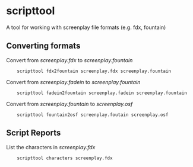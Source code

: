 # scripttool

A tool for working with screenplay file formats (e.g. fdx, fountain)

## Converting formats

Convert from *screenplay.fdx* to *screenplay.fountain*

```shell
    scripttool fdx2fountain screenplay.fdx screenplay.fountain
```

Convert from *screenplay.fadein* to *screenplay.fountain*

```shell
    scripttool fadein2fountain screenplay.fadein screenplay.fountain
```

Convert from *screenplay.fountain* to *screenplay.osf*

```shell
    scripttool fountain2osf screenplay.foutain screenplay.osf
```


## Script Reports

List the characters in *screenplay.fdx*

```shell
    scripttool characters screenplay.fdx
```

